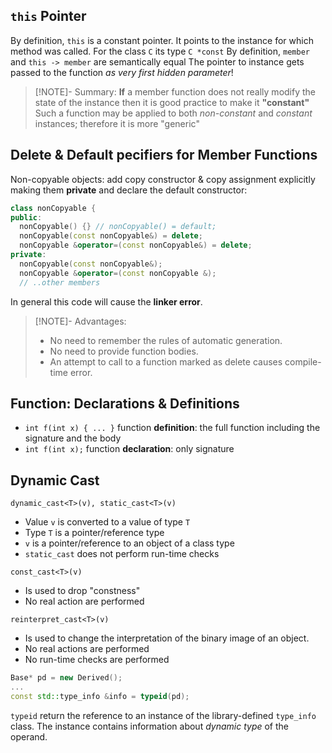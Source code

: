 ## `this` Pointer

By definition, `this` is a constant pointer. It points to the instance for which method was called.
For the class `C` its type `C *const`
By definition, `member` and `this -> member` are semantically equal
The pointer to instance gets passed to the function _as very first hidden parameter_!

> [!NOTE]- Summary:
> __If__ a member function does not really modify the state of the instance then it is good practice to make it __"constant"__
> Such a function may be applied to both _non-constant_ and _constant_ instances; therefore it is more "generic"

## Delete & Default pecifiers for Member Functions 
Non-copyable objects: add copy constructor & copy assignment explicitly making them __private__ and declare the default constructor: 
```cpp 
class nonCopyable {
public:
  nonCopyable() {} // nonCopyable() = default;
  nonCopyable(const nonCopyable&) = delete;
  nonCopyable &operator=(const nonCopyable&) = delete;
private:
  nonCopyable(const nonCopyable&);
  nonCopyable &operator=(const nonCopyable &);
  // ..other members
```
In general this code will cause the __linker error__.

> [!NOTE]- Advantages:
> - No need to remember the rules of automatic generation.
> - No need to provide function bodies.
> - An attempt to call to a function marked as delete causes compile-time error.

## Function: Declarations & Definitions 
- `int f(int x) { ... }` function __definition__: the full function including the signature and the body
- `int f(int x);` function __declaration__: only signature

## Dynamic Cast 
`dynamic_cast<T>(v), static_cast<T>(v)`
- Value `v` is converted to a value of type `T`
- Type `T` is a pointer/reference type 
- `v` is a pointer/reference to an object of a class type 
- `static_cast` does not perform run-time checks

`const_cast<T>(v)`
- Is used to drop "constness"
- No real action are performed

`reinterpret_cast<T>(v)`
- Is used to change the interpretation of the binary image of an object.
- No real actions are performed 
- No run-time checks are performed 

```cpp 
Base* pd = new Derived();
...
const std::type_info &info = typeid(pd);
```
`typeid` return the reference to an instance of the library-defined `type_info` class.
The instance contains information about _dynamic type_ of the operand.



